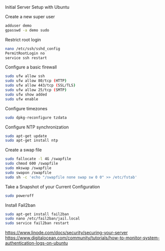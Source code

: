 Initial Server Setup with Ubuntu

Create a new super user
```bash
adduser demo
gpasswd -a demo sudo
```

Restrict root login
```bash
nano /etc/ssh/sshd_config
PermitRootLogin no
service ssh restart
```

Configure a basic firewall
```bash
sudo ufw allow ssh
sudo ufw allow 80/tcp (HTTP)
sudo ufw allow 443/tcp (SSL/TLS)
sudo ufw allow 25/tcp (SMTP)
sudo ufw show added
sudo ufw enable
```

Configure timezones
```bash
sudo dpkg-reconfigure tzdata
```

Configure NTP synchronization
```bash
sudo apt-get update
sudo apt-get install ntp
```

Create a swap file
```bash
sudo fallocate -l 4G /swapfile
sudo chmod 600 /swapfile
sudo mkswap /swapfile
sudo swapon /swapfile
sudo sh -c 'echo "/swapfile none swap sw 0 0" >> /etc/fstab'
```

Take a Snapshot of your Current Configuration
```bash
sudo poweroff
```

Install Fail2ban
```bash
sudo apt-get install fail2ban
sudo nano /etc/fail2ban/jail.local
sudo service fail2ban restart
```

https://www.linode.com/docs/security/securing-your-server
https://www.digitalocean.com/community/tutorials/how-to-monitor-system-authentication-logs-on-ubuntu

